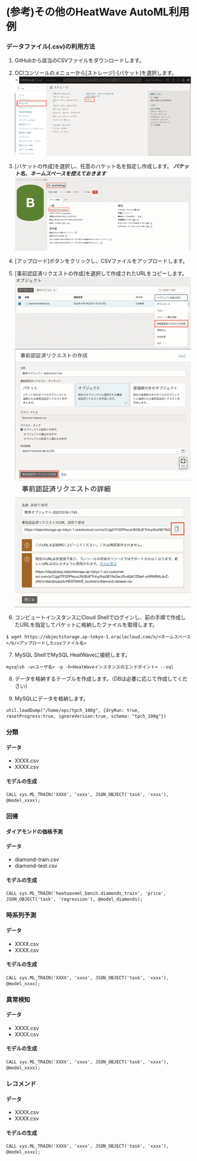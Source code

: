 # (参考)その他のHeatWave AutoML利用例

### データファイル(.csv)の利用方法
1. GitHubから該当のCSVファイルをダウンロードします。
2. OCIコンソールのメニューから[ストレージ]-[バケット]を選択します。
   ![bucket_menu](./image/bucket_menu.png)
   
3. [バケットの作成]を選択し、任意のバケット名を指定し作成します。
    ***バケット名、ネームスペースを控えておきます***
   ![bucket_name](./image/bucket_name.png)

4. [アップロード]ボタンをクリックし、CSVファイルをアップロードします。

5. [事前認証済リクエストの作成]を選択して作成されたURLをコピーします。
   ![bucket_par_request](./image/bucket_par_request.png)
   ![bucket_create_parrequest](./image/bucket_create_parrequest.png)
   ![create_par_request](./image/create_par_request.png)
   
7. コンピュートインスタンスにCloud Shellでログインし、前の手順で作成したURLを指定してバケットに格納したファイルを取得します。
  ```
  $ wget https://objectstorage.ap-tokyo-1.oraclecloud.com/n/<ネームスペース>/b/<アップロードしたcsvファイル名>
  ```
7. MySQL ShellでMySQL HeatWaveに接続します。
  ```
  mysqlsh -u<ユーザ名> -p -h<HeatWaveインスタンスのエンドポイント> --sql
  ```
8. データを格納するテーブルを作成します。（DBは必要に応じて作成してください）

9. MySQLにデータを格納します。
  ```
  util.loadDump("/home/opc/tpch_100g", {dryRun: true, resetProgress:true, ignoreVersion:true, schema: "tpch_100g"})
  ```

### 分類
#### データ
  - XXXX.csv
  - XXXX.csv
#### モデルの生成
  ```
  CALL sys.ML_TRAIN('XXXX', 'xxxx', JSON_OBJECT('task', 'xxxx'), @model_xxxx);
  ```

### 回帰
#### ダイアモンドの価格予測
#### データ
  - diamond-train.csv
  - diamond-test.csv
#### モデルの生成
  ```
  CALL sys.ML_TRAIN('heatwaveml_bench.diamonds_train', 'price', JSON_OBJECT('task', 'regression'), @model_diamonds);
  ```

### 時系列予測
#### データ
  - XXXX.csv
  - XXXX.csv
#### モデルの生成
  ```
  CALL sys.ML_TRAIN('XXXX', 'xxxx', JSON_OBJECT('task', 'xxxx'), @model_xxxx);
  ```

### 異常検知
#### データ
  - XXXX.csv
  - XXXX.csv
#### モデルの生成
  ```
  CALL sys.ML_TRAIN('XXXX', 'xxxx', JSON_OBJECT('task', 'xxxx'), @model_xxxx);
  ```
### レコメンド
#### データ
  - XXXX.csv
  - XXXX.csv
#### モデルの生成
  ```
  CALL sys.ML_TRAIN('XXXX', 'xxxx', JSON_OBJECT('task', 'xxxx'), @model_xxxx);
  ```
